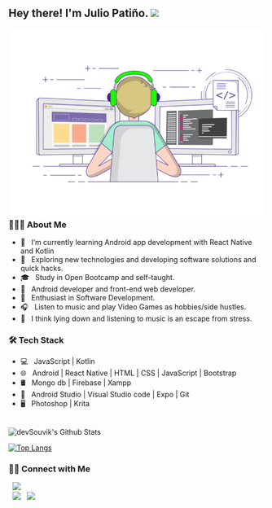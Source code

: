 <h2> Hey there! I'm Julio Patiño. <img src="https://github.com/souvikguria98/souvikguria98/blob/master/Hi.gif" width="25"></h2>
<img align="right" alt="GIF" src="https://raw.githubusercontent.com/devSouvik/devSouvik/master/gif3.gif" width="500"/>

<h3> 👨🏻‍💻 About Me </h3>

- 🔭 &nbsp; I’m currently learning Android app development with React Native and Kotlin
- 🤔 &nbsp; Exploring new technologies and developing software solutions and quick hacks.
- 🎓 &nbsp; Study in Open Bootcamp and self-taught.
- 💼 &nbsp; Android developer and front-end web developer.
- 🌱 &nbsp; Enthusiast in Software Development.
- 🎧 &nbsp; Listen to music and play Video Games as hobbies/side hustles.
- 🎵 &nbsp; I think lying down and listening to music is an escape from stress.

<h3>🛠 Tech Stack</h3>

- 💻 &nbsp; JavaScript | Kotlin  
- 🌐 &nbsp; Android | React Native | HTML | CSS | JavaScript | Bootstrap 
- 🛢 &nbsp; Mongo db | Firebase | Xampp
- 🔧 &nbsp; Android Studio | Visual Studio code | Expo | Git
- 🖥 &nbsp; Photoshop | Krita

<br>

<img align="center" src="https://github-readme-stats.vercel.app/api?username=devSouvik&include_all_commits=true&count_private=true&show_icons=true&line_height=20&title_color=7A7ADB&icon_color=2234AE&text_color=D3D3D3&bg_color=0,000000,130F40" alt="devSouvik's Github Stats">

</br>

[![Top Langs](https://github-readme-stats.vercel.app/api/top-langs/?username=devSouvik&layout=compact&text_color=daf7dc&bg_color=151515)](https://github.com/devSouvik/github-readme-stats)


<h3> 🤝🏻 Connect with Me </h3>

<p align="center">

&nbsp; <a href="https://www.instagram.com/juliopg73/" target="_blank" rel="noopener noreferrer"><img src="https://img.icons8.com/plasticine/100/000000/instagram-new.png" width="50" /></a>  
&nbsp; <a href="https://www.linkedin.com/in/julio-francisco-pati%C3%B1o-granda-a00225252/" target="_blank" rel="noopener noreferrer"><img src="https://img.icons8.com/plasticine/100/000000/linkedin.png" width="50" /></a>
&nbsp; <a href="mailto:franjp132@gmail.com" target="_blank" rel="noopener noreferrer"><img src="https://img.icons8.com/plasticine/100/000000/gmail.png"  width="50" /></a>
</p>
